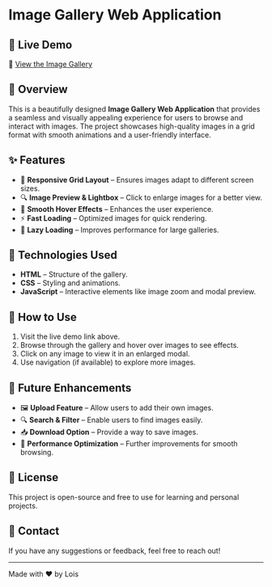 # Image Gallery Web Application

## 📌 Live Demo
🔗 [View the Image Gallery](https://lois39.github.io/codealpha_tasks2/)

## 📖 Overview
This is a beautifully designed **Image Gallery Web Application** that provides a seamless and visually appealing experience for users to browse and interact with images. The project showcases high-quality images in a grid format with smooth animations and a user-friendly interface.

## ✨ Features
- 📸 **Responsive Grid Layout** – Ensures images adapt to different screen sizes.
- 🔍 **Image Preview & Lightbox** – Click to enlarge images for a better view.
- 🎨 **Smooth Hover Effects** – Enhances the user experience.
- ⚡ **Fast Loading** – Optimized images for quick rendering.
- 🔄 **Lazy Loading** – Improves performance for large galleries.

## 🚀 Technologies Used
- **HTML** – Structure of the gallery.
- **CSS** – Styling and animations.
- **JavaScript** – Interactive elements like image zoom and modal preview.

## 📌 How to Use
1. Visit the live demo link above.
2. Browse through the gallery and hover over images to see effects.
3. Click on any image to view it in an enlarged modal.
4. Use navigation (if available) to explore more images.

## 🔧 Future Enhancements
- 🖼 **Upload Feature** – Allow users to add their own images.
- 🔍 **Search & Filter** – Enable users to find images easily.
- 📥 **Download Option** – Provide a way to save images.
- 🚀 **Performance Optimization** – Further improvements for smooth browsing.

## 📜 License
This project is open-source and free to use for learning and personal projects.

## 💌 Contact
If you have any suggestions or feedback, feel free to reach out!

---
Made with ❤️ by Lois

